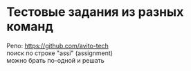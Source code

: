 # Тестовые задания из разных команд

Репо: https://github.com/avito-tech  
поиск по строке "assi" (assignment)  
можно брать по-одной и решать